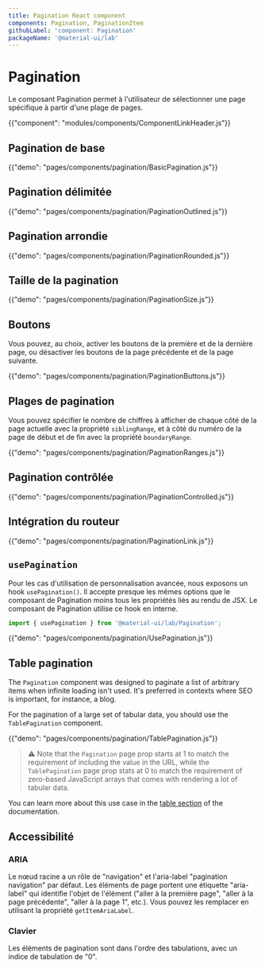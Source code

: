 ```yaml
---
title: Pagination React component
components: Pagination, PaginationItem
githubLabel: 'component: Pagination'
packageName: '@material-ui/lab'
---
```


# Pagination

<p class="description">Le composant Pagination permet à l'utilisateur de sélectionner une page spécifique à partir d'une plage de pages.</p>

{{"component": "modules/components/ComponentLinkHeader.js"}}

## Pagination de base

{{"demo": "pages/components/pagination/BasicPagination.js"}}

## Pagination délimitée

{{"demo": "pages/components/pagination/PaginationOutlined.js"}}

## Pagination arrondie

{{"demo": "pages/components/pagination/PaginationRounded.js"}}

## Taille de la pagination

{{"demo": "pages/components/pagination/PaginationSize.js"}}

## Boutons

Vous pouvez, au choix, activer les boutons de la première et de la dernière page, ou désactiver les boutons de la page précédente et de la page suivante.

{{"demo": "pages/components/pagination/PaginationButtons.js"}}

## Plages de pagination

Vous pouvez spécifier le nombre de chiffres à afficher de chaque côté de la page actuelle avec la propriété `siblingRange`, et à côté du numéro de la page de début et de fin avec la propriété `boundaryRange`.

{{"demo": "pages/components/pagination/PaginationRanges.js"}}

## Pagination contrôlée

{{"demo": "pages/components/pagination/PaginationControlled.js"}}

## Intégration du routeur

{{"demo": "pages/components/pagination/PaginationLink.js"}}

## `usePagination`

Pour les cas d'utilisation de personnalisation avancée, nous exposons un hook `usePagination()`. Il accepte presque les mêmes options que le composant de Pagination moins tous les propriétés liés au rendu de JSX. Le composant de Pagination utilise ce hook en interne.

```jsx
import { usePagination } from '@material-ui/lab/Pagination';
```

{{"demo": "pages/components/pagination/UsePagination.js"}}

## Table pagination

The `Pagination` component was designed to paginate a list of arbitrary items when infinite loading isn't used. It's preferred in contexts where SEO is important, for instance, a blog.

For the pagination of a large set of tabular data, you should use the `TablePagination` component.

{{"demo": "pages/components/pagination/TablePagination.js"}}

> ⚠️ Note that the `Pagination` page prop starts at 1 to match the requirement of including the value in the URL, while the `TablePagination` page prop stats at 0 to match the requirement of zero-based JavaScript arrays that comes with rendering a lot of tabular data.

You can learn more about this use case in the [table section](/components/tables/#custom-pagination-options) of the documentation.

## Accessibilité

### ARIA

Le nœud racine a un rôle de "navigation" et l'aria-label "pagination navigation" par défaut. Les éléments de page portent une étiquette "aria-label" qui identifie l'objet de l'élément ("aller à la première page", "aller à la page précédente", "aller à la page 1", etc.). Vous pouvez les remplacer en utilisant la propriété `getItemAriaLabel`.

### Clavier

Les éléments de pagination sont dans l'ordre des tabulations, avec un indice de tabulation de "0".
